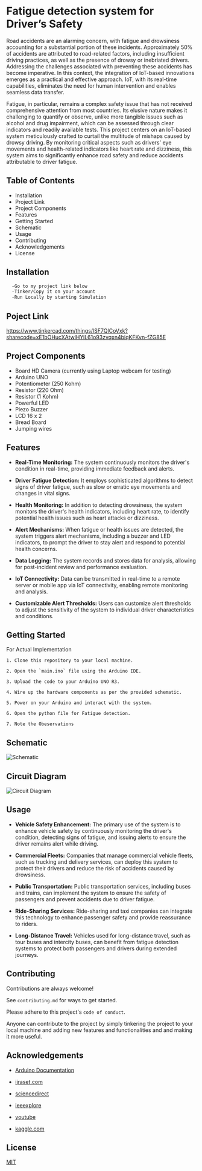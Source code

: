 
# Fatigue detection system for Driver’s Safety

Road accidents are an alarming concern, with fatigue and drowsiness accounting for a substantial portion of these incidents. Approximately 50% of accidents are attributed to road-related factors, including insufficient driving practices, as well as the presence of drowsy or inebriated drivers. Addressing the challenges associated with preventing these accidents has become imperative. In this context, the integration of IoT-based innovations emerges as a practical and effective approach. IoT, with its real-time capabilities, eliminates the need for human intervention and enables seamless data transfer.

Fatigue, in particular, remains a complex safety issue that has not received comprehensive attention from most countries. Its elusive nature makes it challenging to quantify or observe, unlike more tangible issues such as alcohol and drug impairment, which can be assessed through clear indicators and readily available tests. This project centers on an IoT-based system meticulously crafted to curtail the multitude of mishaps caused by drowsy driving. By monitoring critical aspects such as drivers' eye movements and health-related indicators like heart rate and dizziness, this system aims to significantly enhance road safety and reduce accidents attributable to driver fatigue.

## Table of Contents

- Installation
- Project Link
- Project Components
- Features
- Getting Started
- Schematic
- Usage
- Contributing
- Acknowledgements
- License
## Installation

```bash
  -Go to my project link below
  -Tinker/Copy it on your account
  -Run Locally by starting Simulation
```
    
## Poject Link

https://www.tinkercad.com/things/lSF7QlCoVxk?sharecode=xE1bOHucXAtwlHYiL61o93zvqxn4biqKFKvn-fZG85E
## Project Components

- Board HD Camera (currently using Laptop webcam for testing)
- Arduino UNO
- Potentiometer (250 Kohm)
- Resistor (220 Ohm)
- Resistor (1 Kohm)
- Powerful LED  
- Piezo Buzzer
- LCD 16 x 2
- Bread Board
- Jumping wires





## Features

- **Real-Time Monitoring:** The system continuously monitors the driver's condition in real-time, providing immediate feedback and alerts.

- **Driver Fatigue Detection:** It employs sophisticated algorithms to detect signs of driver fatigue, such as slow or erratic eye movements and changes in vital signs.

- **Health Monitoring:** In addition to detecting drowsiness, the system monitors the driver's health indicators, including heart rate, to identify potential health issues such as heart attacks or dizziness.

- **Alert Mechanisms:** When fatigue or health issues are detected, the system triggers alert mechanisms, including a buzzer and LED indicators, to prompt the driver to stay alert and respond to potential health concerns.

- **Data Logging:** The system records and stores data for analysis, allowing for post-incident review and performance evaluation.

- **IoT Connectivity:** Data can be transmitted in real-time to a remote server or mobile app via IoT connectivity, enabling remote monitoring and analysis.

- **Customizable Alert Thresholds:** Users can customize alert thresholds to adjust the sensitivity of the system to individual driver characteristics and conditions.
## Getting Started

For Actual Implementation

    1. Clone this repository to your local machine.

    2. Open the `main.ino` file using the Arduino IDE.

    3. Upload the code to your Arduino UNO R3.

    4. Wire up the hardware components as per the provided schematic.

    5. Power on your Arduino and interact with the system.

    6. Open the python file for Fatigue detection.

    7. Note the Obeservations
## Schematic

![Schematic](https://github.com/Shreerang01/Fatigue-Detection-System-/assets/113919844/cc72423f-2a13-41d6-9ffd-17e2620c7ef9)

## Circuit Diagram

![Circuit Diagram](https://github.com/Shreerang01/Fatigue-Detection-System-/assets/113919844/1b56f06a-4a8a-42d3-ae40-74f057a35d43)


## Usage

- **Vehicle Safety Enhancement:** The primary use of the system is to enhance vehicle safety by continuously monitoring the driver's condition, detecting signs of fatigue, and issuing alerts to ensure the driver remains alert while driving.

- **Commercial Fleets:** Companies that manage commercial vehicle fleets, such as trucking and delivery services, can deploy this system to protect their drivers and reduce the risk of accidents caused by drowsiness.

- **Public Transportation:** Public transportation services, including buses and trains, can implement the system to ensure the safety of passengers and prevent accidents due to driver fatigue.

- **Ride-Sharing Services:** Ride-sharing and taxi companies can integrate this technology to enhance passenger safety and provide reassurance to riders.

- **Long-Distance Travel:** Vehicles used for long-distance travel, such as tour buses and intercity buses, can benefit from fatigue detection systems to protect both passengers and drivers during extended journeys.



## Contributing

Contributions are always welcome!

See `contributing.md` for ways to get started.

Please adhere to this project's `code of conduct`.

Anyone can contribute to the project by simply tinkering the project to your local machine and adding new features and functionalities and and making it more useful.

## Acknowledgements

 - [Arduino Documentation  ](https://docs.arduino.cc/hardware/uno-rev3 )

 - [ijraset.com](https://www.ijraset.com/research-paper/iot-based-driver-drowsiness-detection-and-smart-alerting-system  )

 - [sciencedirect ](https://www.sciencedirect.com/science/article/abs/pii/S2542660523000288 )

 - [ieeexplore](https://ieeexplore.ieee.org/document/8550026 )

 - [youtube](https://www.youtube.com/watch?v=Ta7I0OB_RWU&ab_channel=RSAIreland   )

 - [kaggle.com](https://www.kaggle.com/code/adinishad/driver-drowsiness-using-keras  )
 


 



## License

[MIT](https://choosealicense.com/licenses/mit/)

